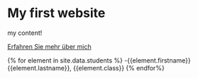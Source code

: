 # My first website

my content!

[Erfahren Sie mehr über mich](about_me.md)

{% for element in site.data.students %}
-{{element.firstname}} {{element.lastname}}, {{element.class}}
{% endfor%}
